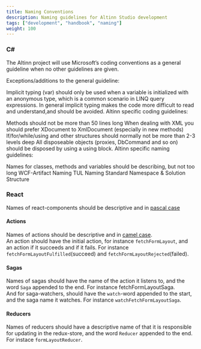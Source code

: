 ```yaml
---
title: Naming Conventions
description: Naming guidelines for Altinn Studio development
tags: ["development", "handbook", "naming"]
weight: 100
---
```

### C\#
The Altinn project will use Microsoft’s coding conventions as a general guideline when no other guidelines are given.

Exceptions/additions to the general guideline:

Implicit typing (var) should only be used when a variable is initialized with an anonymous type, which is a common scenario in LINQ query expressions. In general implicit typing makes the code more difficult to read and understand,and should be avoided.
Altinn specific coding guidelines:

Methods should not be more than 50 lines long
When dealing with XML you should prefer XDocument to XmlDocument (especially in new methods)
If/for/while/using and other structures should normally not be more than 2-3 levels deep
All disposeable objects (proxies, DbCommand and so on) should be disposed by using a using block.
Altinn specific naming guidelines:

Names for classes, methods and variables should be describing, but not too long
WCF-Artifact Naming
TUL Naming Standard
Namespace & Solution Structure

### React
Names of react-components should be descriptive and in [pascal case](http://wiki.c2.com/?PascalCase)

#### Actions
Names of actions should be descriptive and in [camel case](https://en.wikipedia.org/wiki/Camel_case).  
An action should have the initial action, for instance `fetchFormLayout`, and an action if it succeeds and if it fails. For instance `fetchFormLayoutFulfilled`(succeed) and `fetchFormLayoutRejected`(failed).

#### Sagas
Names of sagas should have the name of the action it listens to, and the word `Saga` appended to the end. For instance fetchFormLayoutSaga.  
And for saga-watchers, should have the `watch`-word appended to the start, and the saga name it watches. For instance `watchFetchFormLayoutSaga`.

#### Reducers
Names of reducers should have a descriptive name of that it is responsible for updating in the redux-store, and the word `Reducer` appended to the end. For instace `formLayoutReducer`.
